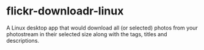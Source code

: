 flickr-downloadr-linux
======================

A Linux desktop app that would download all (or selected) photos from your photostream in their selected size along with the tags, titles and descriptions.
